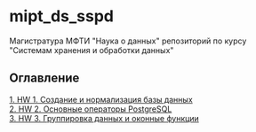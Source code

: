 # mipt_ds_sspd
Магистратура МФТИ "Наука о данных"
репозиторий по курсу "Системам хранения и обработки данных" 

## Оглавление  
[1. HW 1.  Создание и нормализация базы данных](https://github.com/Niktyav/mipt_ds_sspd/tree/main/HW1)  
[2. HW 2. Основные операторы PostgreSQL](https://github.com/Niktyav/mipt_ds_sspd/tree/main/HW2)  
[3. HW 3. Группировка данных и оконные функции](https://github.com/Niktyav/mipt_ds_sspd/tree/main/HW3)  
